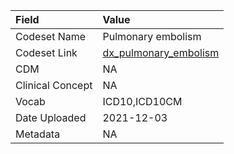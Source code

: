 |Field            |Value                 |
|:----------------|:---------------------|
|Codeset Name     |Pulmonary embolism    |
|Codeset Link     |[dx_pulmonary_embolism](https://github.com/PEDSnet/Variable-Dictionary/blob/main/conditions/dx_pulmonary_embolism.csv)|
|CDM              |NA                    |
|Clinical Concept |NA                    |
|Vocab            |ICD10,ICD10CM         |
|Date Uploaded    |2021-12-03            |
|Metadata         |NA                    |
